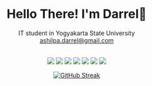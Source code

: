 <h1 align="center"> Hello There! I'm Darrel👋 </h1>

<div align="center">
IT student in Yogyakarta State University <br />
<a href="mailto:ashilpa.darrel@gmail.com"> ashilpa.darrel@gmail.com </a>
</div>

<br />

<p align="center">
  <img src="https://img.shields.io/badge/Python-3776AB?style=for-the-badge&logo=python&logoColor=white"/>
  <img src="https://img.shields.io/badge/C++-00599C?style=for-the-badge&logo=c%2B%2B&logoColor=white"/>
  <img src="https://img.shields.io/badge/Java-007396?style=for-the-badge&logo=java&logoColor=white"/>
  <img src="https://img.shields.io/badge/Kotlin-0095D5?style=for-the-badge&logo=kotlin&logoColor=white"/>
  <img src="https://img.shields.io/badge/Git-F05032?style=for-the-badge&logo=git&logoColor=white"/>
  <img src="https://img.shields.io/badge/Android-3DDC84?style=for-the-badge&logo=android&logoColor=white"/>
  <img src="https://img.shields.io/badge/Machine%20Learning-FF6F00?style=for-the-badge&logo=tensorflow&logoColor=white"/>
</p>

<div align="center">
<a href="https://git.io/streak-stats"><img width="700" src="https://streak-stats.demolab.com?user=darrelBumika&theme=github-dark-blue&hide_border=true" alt="GitHub Streak" /></a>
</div>

<!--
## Education
#### [Yogyakarta State University](https://www.uny.ac.id/) | Bachelor of Information Technology | Yogyakarta, 2022 - now
- Infinite IT Organization as Member
#### [Kalasan High School](https://www.sman1kalasan.sch.id/) | MIPA | Sleman, 2019 - 2022
- MPK Organization as IT Division Staff

## Work Experience:
- Design Graphic freelancer at [Fiverr.com](https://fiverr.com/ashilpadarrel)

## Project Experience:
- [ContributeIn](https://github.com/DarrelBumika/contributein) | Web Platform | Study Project
- [Student Data Management](https://github.com/DarrelBumika/Pemrograman-Web) | Web | Study Project
- [Match Your Vacation](https://github.com/DarrelBumika/SPK-SAW) | Web | Study Project
- [Rock Paper Scissors Image Clasification](https://github.com/DarrelBumika/Machine-Learning) | Machine Learning | Study Project

## Competitions
- OSK Kabupaten & Provinsi 2019 - 2020 | Competitive Programming
- Gemastik 2023 | Competitive Programming
- Unity 2024 | Competitive Programming

---

## Languages and Tools
<div style="display: flex; gap: 50px">
  <img alt="Java" width="35px" src="./img/java.png" />
  <img alt="Kotlin" height="40px" src="./img/kotlin.svg" />
  <img alt="Python" height="40px" src="./img/python.png" />
  <img alt="ReactJS" height="40px" src="./img/react.png" />
  <img alt="Vscode" height="40px" src="./img/vscode.png" />
  <img alt="IntelliJ" height="40px" src="./img/IntelliJ.svg" />
  <img alt="AndroidStudio" height="40px" src="./img/androidstudio.png" />
</div>
